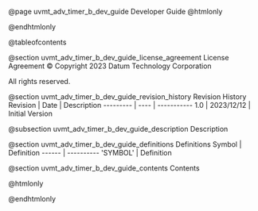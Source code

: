 @page uvmt_adv_timer_b_dev_guide Developer Guide
@htmlonly
<div class="autonumbering">
@endhtmlonly


@tableofcontents


@section uvmt_adv_timer_b_dev_guide_license_agreement License Agreement
© Copyright 2023 Datum Technology Corporation

All rights reserved.


@section uvmt_adv_timer_b_dev_guide_revision_history Revision History
Revision  | Date | Description
--------- | ---- | -----------
1.0 | 2023/12/12 | Initial Version

@subsection uvmt_adv_timer_b_dev_guide_description Description


@section uvmt_adv_timer_b_dev_guide_definitions Definitions
Symbol | Definition
------ | ----------
 'SYMBOL' | Definition


@section uvmt_adv_timer_b_dev_guide_contents Contents


@htmlonly
</div>
@endhtmlonly